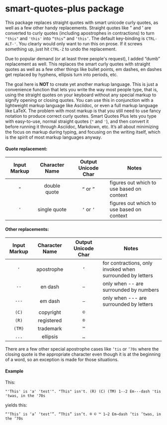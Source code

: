 # smart-quotes-plus package

This package replaces straight quotes with smart unicode curly quotes, as well as a few other handy replacements.  Straight quotes like " and ' are converted to curly quotes (including apostrophes in contractions) to turn `"this"` and `'this'` into `“this”` and `‘this’`.  The default key-binding is `CTRL-ALT-'`.  You clearly would only want to run this on prose.  If it screws something up, just hit `CTRL-Z` to undo the replacement.

Due to popular demand (or at least three people's request), I added “dumb” replacement as well.  This replaces the smart curly quotes with straight quotes as well as a few other things like bullet points, em dashes, en dashes get replaced by hyphens, ellipsis turn into periods, etc.  

The goal here is **NOT** to create yet another markup language.  This is just a convenience function that lets you write the way most people type, that is, using the straight quotes on your keyboard without any special markup to signify opening or closing quotes.  You can use this in conjunction with a lightweight markup language like Asciidoc, or even a full markup language like LaTeX. The problem with most markup is that you still need to use fancy notation to produce correct curly quotes.  Smart Quotes Plus lets you type with easy-to-use, normal straight quotes (`"` and `'`), and then convert it before running it through Asciidoc, Markdown, etc.  It’s all about minimizing the focus on markup during typing, and focusing on the writing itself, which is the spirit of most markup languages anyway.

#### Quote replacement:

Input Markup|Character Name|Output Unicode Char|Notes
:-------:|:-------:|:-------:|-------
`"`|double quote|`“` or `”`|figures out which to use based on context
`'`|single quote|`‘` or `’`|figures out which to use based on context
 
#### Other replacements:

Input Markup|Character Name|Output Unicode Char|Notes
:-------:|:-------:|:-------:|-------
`'`|apostrophe|`’`|for contractions, only invoked when surrounded by letters
`--`|en dash|`–`| only when \-\- are surrounded by numbers
`---`|em dash|`—`|only when \-\-\- are surrounded by letters
`(C)`| copyright|`©`| 
`(R)`|registered|`®`|
`(TM)`|trademark|`™`|
`...`|ellipsis|`…`| 

There are a few other special apostrophe cases like `’tis` or `’70s` where the closing quote is the appropriate character even though it is at the beginning of a word, so an exception is made for those situations. 

#### Example

This:

`"'This' is 'a' 'test'". "This" isn't. (R) (C) (TM) 1--2 Em---dash 'tis 'twas, in the '70s`

yields this:

`“‘This’ is ‘a’ ‘test’”. “This” isn’t. ® © ™ 1–2 Em—dash ’tis ’twas, in the ’70s`
